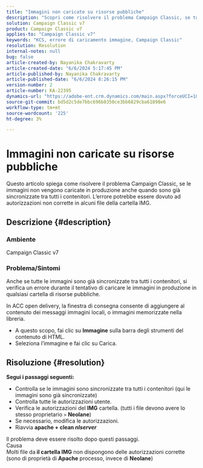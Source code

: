```yaml
---
title: "Immagini non caricate su risorse pubbliche"
description: "Scopri come risolvere il problema Campaign Classic, se tutte le immagini vengono sincronizzate tra tutti i contenitori ma non vengono caricate."
solution: Campaign Classic v7
product: Campaign Classic v7
applies-to: "Campaign Classic v7"
keywords: "KCS, errore di caricamento immagine, Campaign Classic"
resolution: Resolution
internal-notes: null
bug: false
article-created-by: Nayanika Chakravarty
article-created-date: "6/6/2024 5:17:45 PM"
article-published-by: Nayanika Chakravarty
article-published-date: "6/6/2024 8:26:15 PM"
version-number: 2
article-number: KA-22395
dynamics-url: "https://adobe-ent.crm.dynamics.com/main.aspx?forceUCI=1&pagetype=entityrecord&etn=knowledgearticle&id=9cdeb2af-2824-ef11-840a-00224809adb3"
source-git-commit: bd5d2c5de7bbc696b8350ce3bb6829cba61898e6
workflow-type: tm+mt
source-wordcount: '225'
ht-degree: 3%

---
```


# Immagini non caricate su risorse pubbliche


Questo articolo spiega come risolvere il problema Campaign Classic, se le immagini non vengono caricate in produzione anche quando sono già sincronizzate tra tutti i contenitori. L’errore potrebbe essere dovuto ad autorizzazioni non corrette in alcuni file della cartella IMG.

## Descrizione {#description}


### <b>Ambiente </b>

Campaign Classic v7

### <b>Problema/Sintomi</b>

Anche se tutte le immagini sono già sincronizzate tra tutti i contenitori, si verifica un errore durante il tentativo di caricare le immagini in produzione in qualsiasi cartella di risorse pubbliche.

In ACC open delivery, la finestra di consegna consente di aggiungere al contenuto dei messaggi immagini locali, o immagini memorizzate nella libreria.

- A questo scopo, fai clic su <b>Immagine</b> sulla barra degli strumenti del contenuto di HTML.
- Seleziona l’immagine e fai clic su Carica.



## Risoluzione {#resolution}

<b>Segui i passaggi seguenti:</b>
- Controlla se le immagini sono sincronizzate tra tutti i contenitori (qui le immagini sono già sincronizzate)
- Controlla tutte le autorizzazioni utente.
- Verifica le autorizzazioni del <b>IMG</b> cartella. (tutti i file devono avere lo stesso proprietario `>`  <b>Neolane</b>)
- Se necessario, modifica le autorizzazioni.
- Riavvia <b>apache + clean *nlserver</b>*


Il problema deve essere risolto dopo questi passaggi.
<br>Causa <br>
Molti file da<b> il </b><b>cartella IMG</b> non dispongono delle autorizzazioni corrette (sono di proprietà di <b>Apache</b> processo, invece di <b>Neolane</b>)

